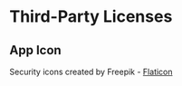 # Third-Party Licenses
## App Icon
Security icons created by Freepik - [Flaticon](https://www.flaticon.com/free-icons/security)